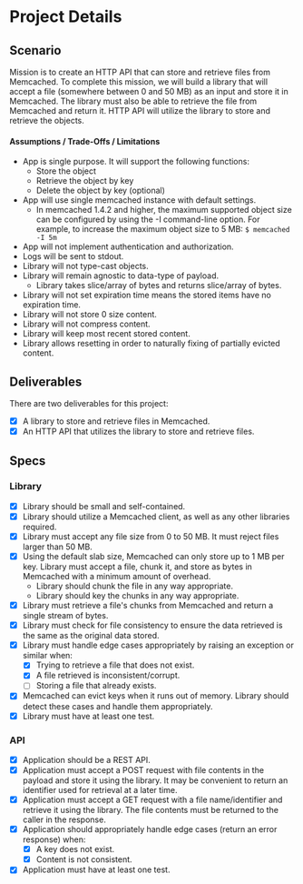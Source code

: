 # Project Details

## Scenario

Mission is to create an HTTP API that can store and retrieve files from Memcached. To complete this mission, we will
build a library that will accept a file (somewhere between 0 and 50 MB) as an input and store it in Memcached. The
library must also be able to retrieve the file from Memcached and return it. HTTP API will utilize the library to store
and retrieve the objects.

#### Assumptions / Trade-Offs / Limitations

- App is single purpose. It will support the following functions:
    - Store the object
    - Retrieve the object by key
    - Delete the object by key (optional)
- App will use single memcached instance with default settings.
  - In memcached 1.4.2 and higher, the maximum supported object size can be configured by using the -I command-line option. For example, to increase the maximum object size to 5 MB: `$ memcached -I 5m`
- App will not implement authentication and authorization.
- Logs will be sent to stdout.
- Library will not type-cast objects.
- Library will remain agnostic to data-type of payload.
    - Library takes slice/array of bytes and returns slice/array of bytes.
- Library will not set expiration time means the stored items have no expiration time.
- Library will not store 0 size content.
- Library will not compress content.
- Library will keep most recent stored content.
- Library allows resetting in order to naturally fixing of partially evicted content.

## Deliverables

There are two deliverables for this project:

- [x] A library to store and retrieve files in Memcached.
- [x] An HTTP API that utilizes the library to store and retrieve files.

## Specs

### Library

- [x] Library should be small and self-contained.
- [x] Library should utilize a Memcached client, as well as any other libraries required.
- [x] Library must accept any file size from 0 to 50 MB. It must reject files larger than 50 MB.
- [x] Using the default slab size, Memcached can only store up to 1 MB per key. Library must accept a file, chunk it, and store as bytes in Memcached with a minimum amount of overhead.
    - Library should chunk the file in any way appropriate.
    - Library should key the chunks in any way appropriate.
- [x] Library must retrieve a file's chunks from Memcached and return a single stream of bytes.
- [x] Library must check for file consistency to ensure the data retrieved is the same as the original data stored.
- [x] Library must handle edge cases appropriately by raising an exception or similar when:
    - [x] Trying to retrieve a file that does not exist.
    - [x] A file retrieved is inconsistent/corrupt.
    - [ ] Storing a file that already exists.
- [x] Memcached can evict keys when it runs out of memory. Library should detect these cases and handle them appropriately.
- [x] Library must have at least one test.

### API

- [x] Application should be a REST API.
- [x] Application must accept a POST request with file contents in the payload and store it using the library. It may be
  convenient to return an identifier used for retrieval at a later time.
- [x] Application must accept a GET request with a file name/identifier and retrieve it using the library. The file
  contents must be returned to the caller in the response.
- [x] Application should appropriately handle edge cases (return an error response) when:
    - [x] A key does not exist.
    - [x] Content is not consistent.
- [x] Application must have at least one test.
